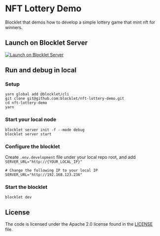 # NFT Lottery Demo

Blocklet that demos how to develop a simple lottery game that mint nft for winners.

## Launch on Blocklet Server

[![Launch on Blocklet Server](https://assets.arcblock.io/icons/launch_on_blocklet_server.svg)](https://install.arcblock.io/?action=blocklet-install&meta_url=https%3A%2F%2Fgithub.com%2Fblocklet%2Fnft-lottery-demo%2Freleases%2Fdownload%2Fv1.0.3%2Fblocklet.json)

## Run and debug in local

### Setup

```shell
yarn global add @blocklet/cli
git clone git@github.com:blocklet/nft-lottery-demo.git
cd nft-lottery-demo
yarn
```

### Start your local node

```shell
blocklet server init -f --mode debug
blocklet server start
```

### Configure the blocklet

Create `.env.development` file under your local repo root, and add `SERVER_URL="http://{YOUR_LOCAL_IP}"`

```shell
# Change the following IP to your local IP
SERVER_URL="http://192.168.123.236"
```

### Start the blocklet

```shell
blocklet dev
```

## License

The code is licensed under the Apache 2.0 license found in the
[LICENSE](LICENSE) file.
